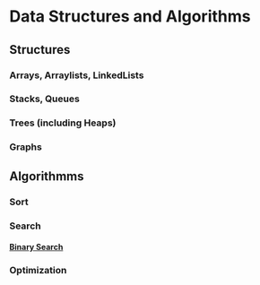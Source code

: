 # Data Structures and Algorithms

## Structures
### Arrays, Arraylists, LinkedLists
### Stacks, Queues
### Trees (including Heaps)
### Graphs


## Algorithmms
### Sort
### Search
#### [Binary Search](./1.BinarySearch.ipynb)
### Optimization